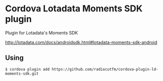 # Cordova Lotadata Moments SDK plugin

Plugin for Lotadata's Moments SDK

http://lotadata.com/docs/androidsdk.html#lotadata-moments-sdk-android


## Using

    $ cordova plugin add https://github.com/radiocutfm/cordova-plugin-ld-moments-sdk.git
    
